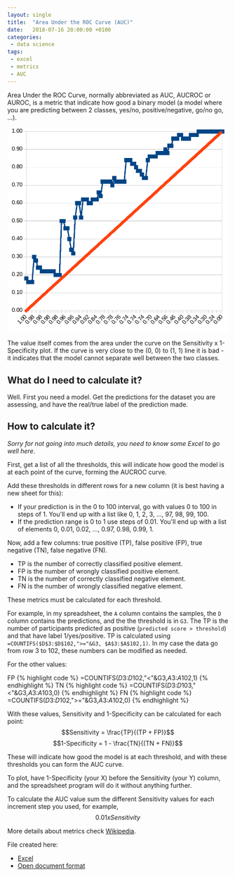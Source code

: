 ```yaml
---
layout: single
title:  "Area Under the ROC Curve (AUC)"
date:   2018-07-16 20:00:00 +0100
categories: 
 - data science
tags: 
 - excel 
 - metrics
 - AUC
---
```

Area Under the ROC Curve, normally abbreviated as AUC, AUCROC or AUROC, is a metric that indicate how good a binary model (a model where you are predicting between 2 classes, yes/no, positive/negative, go/no go, ...).

![very nice auc plot](/assets/2018-07-16-auctest/20180716_aucplot.png)

The value itself comes from the area under the curve on the Sensitivity x 1-Specificity plot. If the curve is very close to the (0, 0) to (1, 1) line it is bad - it indicates that the model cannot separate well between the two classes.

## What do I need to calculate it?

Well. First you need a model. Get the predictions for the dataset you are assessing, and have the real/true label of the prediction made.

## How to calculate it?

*Sorry for not going into much details, you need to know some Excel to go well here.*

First, get a list of all the thresholds, this will indicate how good the model is at each point of the curve, forming the AUCROC curve.

Add these thresholds in different rows for a new column (it is best having a new sheet for this):
- If your prediction is in the 0 to 100 interval, go with values 0 to 100 in steps of 1. You'll end up with a list like 0, 1, 2, 3, ..., 97, 98, 99, 100. 
- If the prediction range is 0 to 1 use steps of 0.01. You'll end up with a list of elements 0, 0.01, 0.02, ..., 0.97, 0.98, 0.99, 1.

Now, add a few columns: true positive (TP), false positive (FP), true negative (TN), false negative (FN). 
- TP is the number of correctly classified positive element.
- FP is the number of wrongly classified positive element.
- TN is the number of correctly classified negative element.
- FN is the number of wrongly classified negative element.

These metrics must be calculated for each threshold.

For example, in my spreadsheet, the `A` column contains the samples, the `D` column contains the predictions, and the the threshold is in `G3`.
The TP is the number of participants predicted as positive (`predicted score > threshold`) and that have label 1/yes/positive.
TP is calculated using `=COUNTIFS($D$3:$D$102,">="&G3, $A$3:$A$102,1)`. In my case the data go from row 3 to 102, these numbers can be modified as needed.

For the other values:

FP {% highlight code %} =COUNTIFS($D$3:$D$102,"<"&G3,$A$3:$A$102,1) {% endhighlight %}
TN {% highlight code %} =COUNTIFS($D$3:$D$103,"<"&G3,$A$3:$A$103,0) {% endhighlight %}
FN {% highlight code %} =COUNTIFS($D$3:$D$102,">="&G3,$A$3:$A$102,0) {% endhighlight %}

With these values, Sensitivity and 1-Specificity can be calculated for each point:
$$Sensitivity = \frac{TP}{(TP + FP)}$$
$$1-Specificity = 1 - \frac{TN}{(TN + FN)}$$

These will indicate how good the model is at each threshold, and with these thresholds you can form the AUC curve.

To plot, have 1-Specificity (your X) before the Sensitivity (your Y) column, and the spreadsheet program will do it without anything further.

To calculate the AUC value sum the different Sensitivity values for each increment step you used, for example, $$0.01 x Sensitivity$$

More details about metrics check <a class="external-url" href="https://en.wikipedia.org/wiki/Confusion_matrix">Wikipedia</a>.

File created here:
- [Excel](/assets/2018-07-16-auctest/20180716_auctests_calculated_auc_in_excel.xlsx)
- [Open document format](/assets/2018-07-16-auctest/20180716_auctests_calculated_auc_in_excel.ods)
